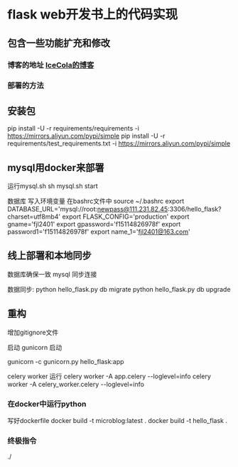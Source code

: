 # flask web开发书上的代码实现
## 包含一些功能扩充和修改

### 博客的地址 [IceCola的博客](http://111.231.82.45)

### 部署的方法
## 安装包
 pip install -U -r requirements/requirements -i https://mirrors.aliyun.com/pypi/simple
 pip install -U -r requirements/test_requirements.txt -i https://mirrors.aliyun.com/pypi/simple

## mysql用docker来部署

运行mysql.sh  sh mysql.sh start
 



数据库 写入环境变量
在bashrc文件中
source ~/.bashrc
export DATABASE_URL='mysql://root:newpass@111.231.82.45:3306/hello_flask?charset=utf8mb4'
export FLASK_CONFIG='production'
export gname='fjl2401'
export gpassword='f15114826978f'
export password1='f15114826978f'
export name_1='fjl2401@163.com'


## 线上部署和本地同步   
数据库确保一致
mysql 同步连接







数据同步:
python hello_flask.py db migrate
python hello_flask.py db upgrade

## 重构

增加gitignore文件

启动  gunicorn 启动
 
gunicorn -c gunicorn.py hello_flask:app

celery worker 运行
celery worker -A app.celery --loglevel=info
celery worker -A celery_worker.celery --loglevel=info


### 在docker中运行python

写好dockerfile 
 docker build -t microblog:latest .
  docker build -t hello_flask .
  
### 终极指令
./